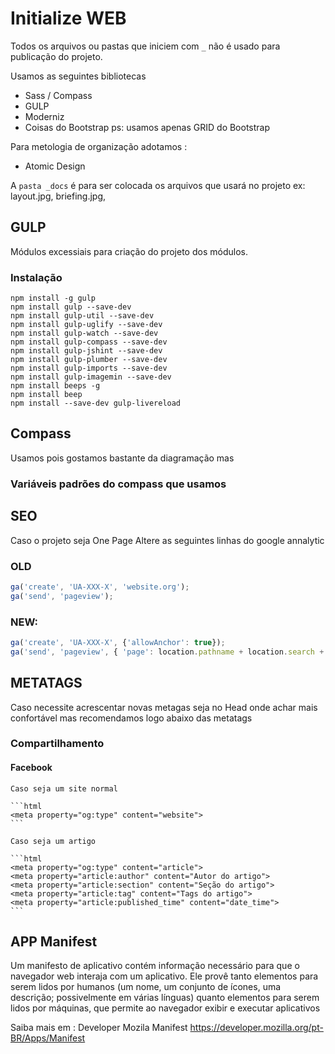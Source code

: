 # Initialize WEB

Todos os arquivos ou pastas que iniciem com `_` não é usado para publicação do projeto.


Usamos as seguintes bibliotecas

* Sass / Compass
* GULP
* Moderniz
* Coisas do Bootstrap ps: usamos apenas GRID do Bootstrap


Para metologia de organização adotamos :
* Atomic Design

A `pasta _docs` é para ser colocada os arquivos que usará no projeto ex: layout.jpg, briefing.jpg,

## GULP
	
Módulos excessiais para criação do projeto dos módulos.

### Instalação

```
npm install -g gulp
npm install gulp --save-dev
npm install gulp-util --save-dev
npm install gulp-uglify --save-dev
npm install gulp-watch --save-dev
npm install gulp-compass --save-dev
npm install gulp-jshint --save-dev
npm install gulp-plumber --save-dev
npm install gulp-imports --save-dev
npm install gulp-imagemin --save-dev
npm install beeps -g
npm install beep
npm install --save-dev gulp-livereload

```
## Compass
Usamos pois gostamos bastante da diagramação mas
### Variáveis padrões do compass que usamos


## SEO
Caso o projeto seja One Page Altere as seguintes linhas do google annalytic  

### OLD

```js
ga('create', 'UA-XXX-X', 'website.org');
ga('send', 'pageview');
```
### NEW:

```js
ga('create', 'UA-XXX-X', {'allowAnchor': true});
ga('send', 'pageview', { 'page': location.pathname + location.search + locat
```

## METATAGS

Caso necessite acrescentar novas metagas seja  no Head onde achar mais confortável mas recomendamos logo abaixo das metatags

### Compartilhamento
#### Facebook
	
	Caso seja um site normal
	
	```html 
	<meta property="og:type" content="website">
	```
	
	Caso seja um artigo
	
	```html
	<meta property="og:type" content="article">
	<meta property="article:author" content="Autor do artigo">
	<meta property="article:section" content="Seção do artigo">
	<meta property="article:tag" content="Tags do artigo">
	<meta property="article:published_time" content="date_time">
	```

## APP Manifest

Um manifesto de aplicativo contém informação necessário para que o navegador web interaja com um aplicativo. Ele provê tanto elementos para serem lidos por humanos (um nome, um conjunto de ícones, uma descrição; possivelmente em várias línguas) quanto elementos para serem lidos por máquinas, que permite ao navegador exibir e executar aplicativos

Saiba mais em : Developer Mozila Manifest https://developer.mozilla.org/pt-BR/Apps/Manifest
